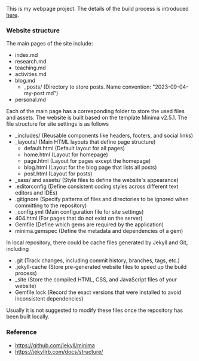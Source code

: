 This is my webpage project. The details of the build process is introduced [here](https://hongyi18.github.io/2021/08/16/how-to-make-a-personal-website-on-github.html).

### Website structure

The main pages of the site include:

- index.md
- research.md
- teaching.md
- activities.md
- blog.md
	+ _posts/ (Directory to store posts. Name convention: "2023-09-04-my-post.md")
- personal.md

Each of the main page has a corresponding folder to store the used files and assets. The website is built based on the template Minima v2.5.1. The file structure for site settings is as follows

- _includes/ (Reusable components like headers, footers, and social links)
- _layouts/ (Main HTML layouts that define page structure)
	+ default.html (Default layout for all pages)
	+ home.html (Layout for homepage)
	+ page.html (Layout for pages except the homepage)
	+ blog.html (Layout for the blog page that lists all posts)
	+ post.html (Layout for posts)
- _sass/ and assets/ (Style files to define the website's appearance)
- .editorconfig (Define consistent coding styles across different text editors and IDEs)
- .gitignore (Specify patterns of files and directories to be ignored when committing to the repository)
- _config.yml (Main configuration file for site settings)
- 404.html (For pages that do not exist on the server)
- Gemfile (Define which gems are required by the application)
- minima.gemspec (Define the metadata and dependencies of a gem)

In local repository, there could be cache files generated by Jekyll and Git, including
- .git (Track changes, including commit history, branches, tags, etc.)
- .jekyll-cache (Store pre-generated website files to speed up the build process)
- _site (Store the compiled HTML, CSS, and JavaScript files of your website)
- Gemfile.lock (Record the exact versions that were installed to avoid inconsistent dependencies)

Usually it is not suggested to modify these files once the repository has been built locally.


### Reference
- https://github.com/jekyll/minima
- https://jekyllrb.com/docs/structure/